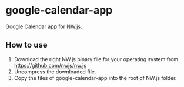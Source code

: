 google-calendar-app
===================
Google Calendar app for NW.js.

How to use
----------
1. Download the right NW.js binary file for your operating system from https://github.com/nwjs/nw.js
2. Uncompress the downloaded file.
3. Copy the files of google-calendar-app into the root of NW.js folder.